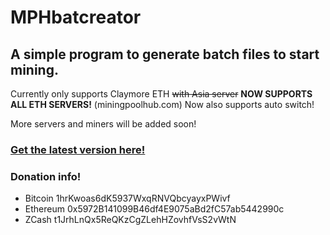 # MPHbatcreator

## A simple program to generate batch files to start mining.
Currently only supports Claymore ETH ~~with Asia server~~ __NOW SUPPORTS ALL ETH SERVERS!__ (miningpoolhub.com)
Now also supports auto switch!

More servers and miners will be added soon!

### [Get the latest version here!](https://github.com/shohamessi/MPHbatcreator/releases/)

### Donation info!
- Bitcoin 1hrKwoas6dK5937WxqRNVQbcyayxPWivf
- Ethereum 0x5972B141099B46df4E9075aBd2fC57ab5442990c
- ZCash t1JrhLnQx5ReQKzCgZLehHZovhfVsS2vWtN
